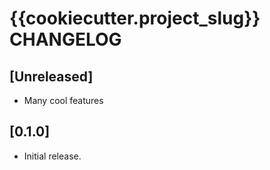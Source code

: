 # {{cookiecutter.project_slug}} CHANGELOG

## [Unreleased]

- Many cool features

## [0.1.0]

- Initial release.
